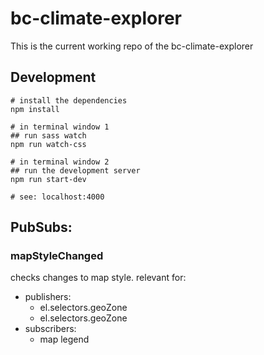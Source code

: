 # bc-climate-explorer
This is the current working repo of the bc-climate-explorer

## Development

```
# install the dependencies
npm install

# in terminal window 1
## run sass watch
npm run watch-css

# in terminal window 2
## run the development server
npm run start-dev

# see: localhost:4000
```



## PubSubs:

### mapStyleChanged
checks changes to map style. relevant for:

* publishers:
    - el.selectors.geoZone
    - el.selectors.geoZone
* subscribers:
    - map legend